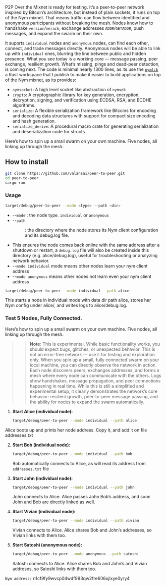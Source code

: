P2P Over the Mixnet is ready for testing. It’s a peer-to-peer network inspired by Bitcoin’s architecture, but instead of plain sockets, it runs on top of the Nym mixnet. That means traffic can flow between identified and anonymous participants without breaking the mesh. Nodes know how to handshake  `version`/`verack`, exchange addresses `ADDR`/`GETADDR`, push messages, and expand the swarm on their own. 

It suports `individual` nodes and `anonymous` nodes, can find each other, connect, and trade messages directly. Anonymous nodes will be able to link up with `individual` ones, blurring the line between public and hidden presence. What you see today is a working core — message passing, peer exchange, resilient growth. What’s missing, pings and dead-peer detection, is coming next. The code is minimal nearly 1300 lines, as its use the [`nymlib`](https://github.com/valansai/nymlib/README.md) a Rust workspace that I publish to make it easier to build applications on top of the Nym mixnet, as its provides:
- `nymsocket`: A high level socket like abstraction of `nymsdk`
- `crypto`: A cryptographic library for key generation, encryption, decryption, signing, and verification using ECDSA, RSA, and ECDHE algorithms.
- `serialize`: A flexible serialization framework like Bitcoins for encoding and decoding data structures with support for compact size encoding and hash generation.
- `serialize_derive`: A procedural macro crate for generating serialization and deserialization code for structs



Here’s how to spin up a small swarm on your own machine. Five nodes, all linking up through the mesh. 

## How to install 
```bash
git clone https://github.com/valansai/peer-to-peer.git
cd peer-to-peer
cargo run
```

### Usage
```bash
target/debug/peer-to-peer --mode <type> --path <dir>
```
- --`mode` <type>: the node type. `individual` or `anonymous`
- --`path` <dir>: the directory where the node stores its Nym client configuration and its debug.log file.
- This ensures the node comes back online with the same address after a shutdown or restart, a `debug.log` file will also be created inside this directory (e.g. alice/debug.log), useful for troubleshooting or analyzing network behavior.
- --`mode individual` mode means other nodes learn your nym client address
- --`mode anonymous` means other nodes not learn even your nym client address
   
``` bash 
target/debug/peer-to-peer --mode individual --path alice
```
This starts a node in individual mode with data dir path alice, stores her Nym config under alice/, and writes logs to alice/debug.log.


### Test 5 Nodes, Fully Connected. 

Here’s how to spin up a small swarm on your own machine. Five nodes, all linking up through the mesh.

> > **Note:** This is experimental. While basic functionality works, you should expect bugs, glitches, or unexpected behavior. This is not an error-free network — use it for testing and exploration only. When you spin up a small, fully connected swarm on your local machine, you can directly observe the network in action. Each node discovers peers, exchanges addresses, and forms a mesh where every node can communicate with the others. Logs show handshakes, message propagation, and  peer connections happening in real time. While this is still a simplified and experimental setup, it clearly demonstrates the network’s core behavior: resilient growth, peer-to-peer message passing, and the ability for nodes to expand the swarm automatically.
>



1. **Start Alice (individual node):**
   ```bash
   target/debug/peer-to-peer --mode individual --path alice
   ```
Alice boots up and prints her node address. Copy it, and add it on file addresses.txt

2. **Start Bob (individual node):**
   ```bash
   target/debug/peer-to-peer --mode individual --path bob
   ```
   Bob automatically connects to Alice, as will read its address from `addresses.txt` file

3. **Start John (individual node):**
   ```bash
   target/debug/peer-to-peer --mode individual --path john
   ```
   John connects to Alice. Alice passes John Bob’s address, and soon John and Bob are directly linked as well.

4. **Start Vivian (individual node):**
   ```bash
   target/debug/peer-to-peer --mode individual --path vivian
   ```
   Vivian connects to Alice. Alice shares Bob and John’s addresses, so Vivian links with them too.

5. **Start Satoshi (anonymous node):**
   ```bash
   target/debug/peer-to-peer --mode anonymous --path satoshi
   ```
   Satoshi connects to Alice. Alice shares Bob and John’s and Vivian addreses, so Satoshi links with them too.



`Nym address:` n1cf9fy9wvcp04wdf993qw2fre606ujlxye0yry4
